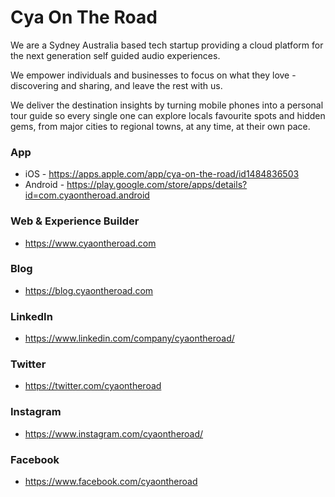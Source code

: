 # Cya On The Road #

We are a Sydney Australia based tech startup providing a cloud platform for the next generation self guided audio experiences.

We empower individuals and businesses to focus on what they love - discovering and sharing, and leave the rest with us.

We deliver the destination insights by turning mobile phones into a personal tour guide so every single one can explore locals favourite spots and hidden gems, from major cities to regional towns, at any time, at their own pace.


### App ###

* iOS - https://apps.apple.com/app/cya-on-the-road/id1484836503
* Android - https://play.google.com/store/apps/details?id=com.cyaontheroad.android

### Web & Experience Builder ###

* https://www.cyaontheroad.com

### Blog ###

* https://blog.cyaontheroad.com

### LinkedIn ###

* https://www.linkedin.com/company/cyaontheroad/

### Twitter ###

* https://twitter.com/cyaontheroad

### Instagram ###

* https://www.instagram.com/cyaontheroad/

### Facebook ###

* https://www.facebook.com/cyaontheroad
